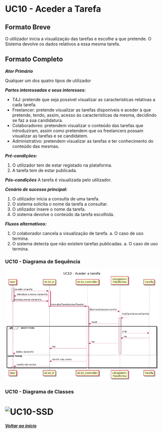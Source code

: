 # UC10 - Aceder a Tarefa

## Formato Breve

O utilizador inicia a visualização das tarefas e escolhe a que pretende. O Sistema devolve os dados relativos a essa mesma tarefa.

## Formato Completo

**_Ator Primário_**

Qualquer um dos quatro tipos de utilizador

**_Partes interessadas e seus interesses:_**

- T4J: pretende que seja possível visualizar as características relativas a cada tarefa.
- Freelancer: pretende visualizar as tarefas disponíveis e aceder à que pretende, tendo, assim, acesso às características da mesma, decidindo se faz a sua candidatura.
- Colaboradores: pretendem visualizar o conteúdo das tarefas que introduziram, assim como pretendem que os freelancers possam visualizar as tarefas e se candidatem.
- Administrativo: pretendem visualizar as tarefas e ter conhecimento do conteúdo das mesmas.

**_Pré-condições:_**

1. O utilizador tem de estar registado na plataforma.
2. A tarefa tem de estar publicada.

**_Pós-condições_**
A tarefa é visualizada pelo utilizador.

**_Cenário de sucesso principal:_**

1. O utilizador inicia a consulta de uma tarefa.
2. O sistema solicita o nome da tarefa a consultar.
3. O utilizador insere o nome da tarefa.
4. O sistema devolve o conteúdo da tarefa escolhida.

**_Fluxos alternativos:_**

1. O colaborador cancela a visualização de tarefa.
   a. O caso de uso termina.
2. O sistema detecta que não existem tarefas publicadas.
   a. O caso de uso termina.


### UC10 - Diagrama de Sequência ###

 ![UC10-SSD](UC10–DiagramadeSequência-AcederaTarefa.png)

### UC10 - Diagrama de Classes

# ![UC10-SSD](UC10–DiagramadeClasses-AcederaTarefa.png)

##### [Voltar ao início](https://github.com/ajorgesantosp/upskill_java1_g1/blob/main/README.md)
